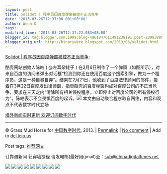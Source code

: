 ```yaml
---
layout: post
title: Solidot | 程序员因百度弹窗被控不正当竞争
date: '2013-03-26T12:37:00.001+08:00'
author: Wenh Q
tags:
modified_time: '2013-03-26T12:37:22.083+08:00'
blogger_id: tag:blogger.com,1999:blog-4961947611491238191.post-2399388959605842433
blogger_orig_url: http://binaryware.blogspot.com/2013/03/solidot.html
---
```


[Solidot |
程序员因百度弹窗被控不正当竞争](http://feedproxy.google.com/~r/chinagfwblog/~3/gPBA5Ul3a7g/):

酷壳网站创始人陈皓 ( @左耳朵耗子 )
在2月6日制作了一个弹窗（如图所示），对来自百度的访问者弹出对话框“检测到你还在使用百度这个搜索引擎，做为一个程序员，这是一种自暴自弃”。结果在2月21日，他收到了百度法律顾问的邮件，接着在3月22日百度发出律师函，指责酷壳的百度弹窗构成对百度公司的不正当竞争，要求在三天之内“清除所有相关侵权程序，立即停止对百度公司的所有侵权行为”。陈皓表示不会畏惧百度的起诉。![](http://solidot.org.feedsportal.com/c/33236/f/556826/s/29f20570/mf.gif)
本文由自动聚合程序取自网络，内容和观点不代表数字时代立场

[墙外新闻实时更新 欢迎订阅数字时代](http://eepurl.com/mstlf)









* * * * *

© Grass Mud Horse for
[中国数字时代](https://kexueshangwang.info/chinese), 2013. |
[Permalink](https://kexueshangwang.info/chinese/2013/03/solidot-%e7%a8%8b%e5%ba%8f%e5%91%98%e5%9b%a0%e7%99%be%e5%ba%a6%e5%bc%b9%e7%aa%97%e8%a2%ab%e6%8e%a7%e4%b8%8d%e6%ad%a3%e5%bd%93%e7%ab%9e%e4%ba%89/)
|
[No
comment](https://kexueshangwang.info/chinese/2013/03/solidot-%e7%a8%8b%e5%ba%8f%e5%91%98%e5%9b%a0%e7%99%be%e5%ba%a6%e5%bc%b9%e7%aa%97%e8%a2%ab%e6%8e%a7%e4%b8%8d%e6%ad%a3%e5%bd%93%e7%ab%9e%e4%ba%89/#comments)
|
Add to
[del.icio.us](http://del.icio.us/post?url=https://kexueshangwang.info/chinese/2013/03/solidot-%e7%a8%8b%e5%ba%8f%e5%91%98%e5%9b%a0%e7%99%be%e5%ba%a6%e5%bc%b9%e7%aa%97%e8%a2%ab%e6%8e%a7%e4%b8%8d%e6%ad%a3%e5%bd%93%e7%ab%9e%e4%ba%89/&title=Solidot%20%7C%20%E7%A8%8B%E5%BA%8F%E5%91%98%E5%9B%A0%E7%99%BE%E5%BA%A6%E5%BC%B9%E7%AA%97%E8%A2%AB%E6%8E%A7%E4%B8%8D%E6%AD%A3%E5%BD%93%E7%AB%9E%E4%BA%89)


Post tags:
[推荐网文](https://kexueshangwang.info/chinese/tag/%e6%8e%a8%e8%8d%90%e7%bd%91%e6%96%87/?category=10466)

订靠谱新闻 获穿墙捷径
请发电邮(最好用gmail)至：sub@chinadigitaltimes.net


[![](http://feeds.feedburner.com/~ff/chinagfwblog?d=yIl2AUoC8zA)](http://feeds.feedburner.com/~ff/chinagfwblog?a=gPBA5Ul3a7g:rPOUbVpIgpY:yIl2AUoC8zA)
[![](http://feeds.feedburner.com/~ff/chinagfwblog?i=gPBA5Ul3a7g:rPOUbVpIgpY:-BTjWOF_DHI)](http://feeds.feedburner.com/~ff/chinagfwblog?a=gPBA5Ul3a7g:rPOUbVpIgpY:-BTjWOF_DHI)
[![](http://feeds.feedburner.com/~ff/chinagfwblog?i=gPBA5Ul3a7g:rPOUbVpIgpY:F7zBnMyn0Lo)](http://feeds.feedburner.com/~ff/chinagfwblog?a=gPBA5Ul3a7g:rPOUbVpIgpY:F7zBnMyn0Lo)
[![](http://feeds.feedburner.com/~ff/chinagfwblog?i=gPBA5Ul3a7g:rPOUbVpIgpY:V_sGLiPBpWU)](http://feeds.feedburner.com/~ff/chinagfwblog?a=gPBA5Ul3a7g:rPOUbVpIgpY:V_sGLiPBpWU)
[![](http://feeds.feedburner.com/~ff/chinagfwblog?d=qj6IDK7rITs)](http://feeds.feedburner.com/~ff/chinagfwblog?a=gPBA5Ul3a7g:rPOUbVpIgpY:qj6IDK7rITs)
[![](http://feeds.feedburner.com/~ff/chinagfwblog?d=l6gmwiTKsz0)](http://feeds.feedburner.com/~ff/chinagfwblog?a=gPBA5Ul3a7g:rPOUbVpIgpY:l6gmwiTKsz0)
[![](http://feeds.feedburner.com/~ff/chinagfwblog?i=gPBA5Ul3a7g:rPOUbVpIgpY:gIN9vFwOqvQ)](http://feeds.feedburner.com/~ff/chinagfwblog?a=gPBA5Ul3a7g:rPOUbVpIgpY:gIN9vFwOqvQ)
[![](http://feeds.feedburner.com/~ff/chinagfwblog?d=TzevzKxY174)](http://feeds.feedburner.com/~ff/chinagfwblog?a=gPBA5Ul3a7g:rPOUbVpIgpY:TzevzKxY174)
![](http://feeds.feedburner.com/~r/chinagfwblog/~4/gPBA5Ul3a7g)
